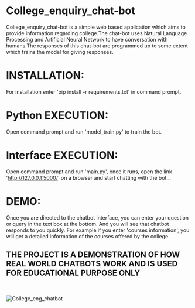 # College_enquiry_chat-bot
College_enquiry_chat-bot is a simple web based application which aims to provide information regarding college.The chat-bot uses Natural Language Processing and Artificial Neural Network to have conversation with humans.The responses of this chat-bot are programmed up to some extent which trains the model for giving responses. 

# INSTALLATION: 
For installation enter 'pip install -r requirements.txt' in command prompt.

# Python EXECUTION: 
Open command prompt and run 'model_train.py' to train the bot.

# Interface EXECUTION: 
Open command prompt and run 'main.py', once it runs, open the link 'http://127.0.0.1:5000/' on a browser and start chatting with the bot...


# DEMO: 
Once you are directed to the chatbot interface, you can enter your question or query in the text box at the bottom. And you will see that chatbot responds to you quickly. For example if you enter 'courses information', you will get a detailed information of the courses offered by the college.   


## **THE PROJECT IS A DEMONSTRATION OF HOW REAL WORLD CHATBOTS WORK AND IS USED FOR EDUCATIONAL PURPOSE ONLY**

<br/>

![College_eng_chatbot](https://user-images.githubusercontent.com/77825652/115880663-9b0ff380-a468-11eb-9d27-e615bc9d492e.gif)
